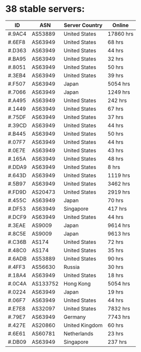 # 38 stable servers:

| ID | ASN | Server Country | Online |
| ------ | ------ | ------ | ------ |
| #.9AC4 | AS53889 | United States | 17860 hrs |
| #.6EF8 | AS63949 | United States | 68 hrs |
| #.D363 | AS63949 | United States | 44 hrs |
| #.BA95 | AS63949 | United States | 32 hrs |
| #.8051 | AS63949 | United States | 50 hrs |
| #.3EB4 | AS63949 | United States | 39 hrs |
| #.F507 | AS63949 | Japan | 5054 hrs |
| #.7066 | AS63949 | Japan | 1249 hrs |
| #.A495 | AS63949 | United States | 242 hrs |
| #.1449 | AS63949 | United States | 67 hrs |
| #.75DF | AS63949 | United States | 37 hrs |
| #.39CD | AS63949 | United States | 44 hrs |
| #.B445 | AS63949 | United States | 50 hrs |
| #.07F7 | AS63949 | United States | 44 hrs |
| #.0E7E | AS63949 | United States | 43 hrs |
| #.165A | AS63949 | United States | 48 hrs |
| #.DDA9 | AS63949 | United States | 8 hrs |
| #.643D | AS63949 | United States | 1119 hrs |
| #.5B97 | AS63949 | United States | 3462 hrs |
| #.FD9D | AS20473 | United States | 2919 hrs |
| #.455C | AS63949 | Japan | 70 hrs |
| #.DF53 | AS63949 | Singapore | 417 hrs |
| #.DCF9 | AS63949 | United States | 44 hrs |
| #.3EAE | AS9009 | Japan | 9614 hrs |
| #.8C5E | AS9009 | Japan | 9613 hrs |
| #.C36B | AS174 | United States | 72 hrs |
| #.48C0 | AS174 | United States | 35 hrs |
| #.6ADB | AS53889 | United States | 90 hrs |
| #.4FF3 | AS56630 | Russia | 30 hrs |
| #.18A4 | AS63949 | United States | 18 hrs |
| #.0C4A | AS133752 | Hong Kong | 5054 hrs |
| #.0224 | AS63949 | Japan | 19 hrs |
| #.06F7 | AS63949 | United States | 44 hrs |
| #.E7E8 | AS32097 | United States | 7832 hrs |
| #.79E7 | AS63949 | Germany | 7743 hrs |
| #.427E | AS20860 | United Kingdom | 60 hrs |
| #.6E61 | AS60781 | Netherlands | 23 hrs |
| #.DB09 | AS63949 | Singapore | 237 hrs |

